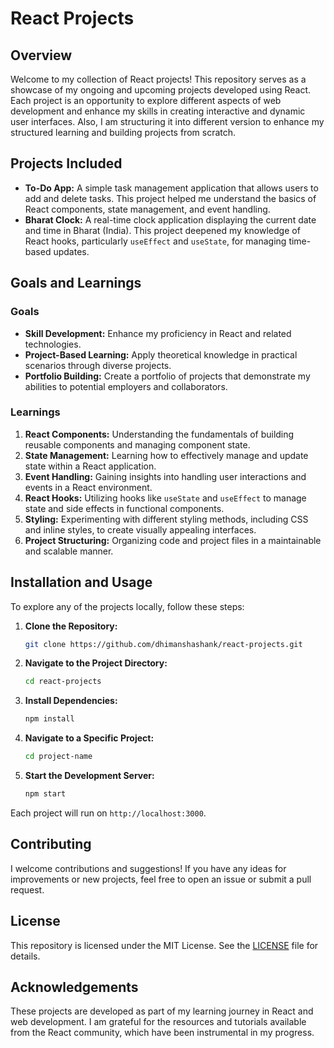 # React Projects

## Overview
Welcome to my collection of React projects! This repository serves as a showcase of my ongoing and upcoming projects developed using React. Each project is an opportunity to explore different aspects of web development and enhance my skills in creating interactive and dynamic user interfaces. Also, I am structuring it into different version to enhance my structured learning and building projects from scratch.

## Projects Included
- **To-Do App:** A simple task management application that allows users to add and delete tasks. This project helped me understand the basics of React components, state management, and event handling.
- **Bharat Clock:** A real-time clock application displaying the current date and time in Bharat (India). This project deepened my knowledge of React hooks, particularly `useEffect` and `useState`, for managing time-based updates.

## Goals and Learnings
### Goals
- **Skill Development:** Enhance my proficiency in React and related technologies.
- **Project-Based Learning:** Apply theoretical knowledge in practical scenarios through diverse projects.
- **Portfolio Building:** Create a portfolio of projects that demonstrate my abilities to potential employers and collaborators.

### Learnings
1. **React Components:** Understanding the fundamentals of building reusable components and managing component state.
2. **State Management:** Learning how to effectively manage and update state within a React application.
3. **Event Handling:** Gaining insights into handling user interactions and events in a React environment.
4. **React Hooks:** Utilizing hooks like `useState` and `useEffect` to manage state and side effects in functional components.
5. **Styling:** Experimenting with different styling methods, including CSS and inline styles, to create visually appealing interfaces.
6. **Project Structuring:** Organizing code and project files in a maintainable and scalable manner.

## Installation and Usage
To explore any of the projects locally, follow these steps:

1. **Clone the Repository:**
    ```sh
    git clone https://github.com/dhimanshashank/react-projects.git
    ```
2. **Navigate to the Project Directory:**
    ```sh
    cd react-projects
    ```
3. **Install Dependencies:**
    ```sh
    npm install
    ```
4. **Navigate to a Specific Project:**
    ```sh
    cd project-name
    ```
5. **Start the Development Server:**
    ```sh
    npm start
    ```

Each project will run on `http://localhost:3000`.

## Contributing
I welcome contributions and suggestions! If you have any ideas for improvements or new projects, feel free to open an issue or submit a pull request.

## License
This repository is licensed under the MIT License. See the [LICENSE](./LICENSE) file for details.

## Acknowledgements
These projects are developed as part of my learning journey in React and web development. I am grateful for the resources and tutorials available from the React community, which have been instrumental in my progress.
